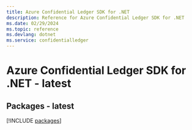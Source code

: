 ```yaml
---
title: Azure Confidential Ledger SDK for .NET
description: Reference for Azure Confidential Ledger SDK for .NET
ms.date: 02/29/2024
ms.topic: reference
ms.devlang: dotnet
ms.service: confidentialledger
---
```

# Azure Confidential Ledger SDK for .NET - latest
## Packages - latest
[!INCLUDE [packages](confidential-ledger-index.md)]